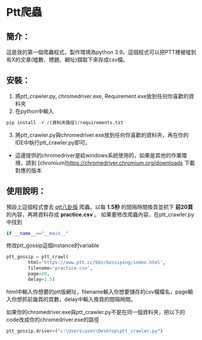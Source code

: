 # Ptt爬蟲
## 簡介：
這是我的第一個爬蟲程式，製作環境為python 3.9。這個程式可以把PTT裡被噓到有X的文章(噓數、標題、網址)擷取下來存成csv檔。


## 安裝：
1. 將ptt_crawler.py, chromedriver.exe, Requirement.exe放到任何你喜歡的資料夾
2. 在python中輸入
```py 
pip install -r /(資料夾路徑)/requirements.txt
```
3. 將ptt_crawler.py與chromedriver.exe放到任何你喜歡的資料夾，再在你的IDE中執行ptt_crawler.py即可。
* 這邊提供的chromedriver是給windows系統使用的，如果是其他的作業環境，請到 [chromium]https://chromedriver.chromium.org/downloads 下載對應的版本


## 使用說明：
預設上這個程式會去 [ptt八卦版](https://www.ptt.cc/bbs/Gossiping/index.html) 爬蟲。以每 **1.5秒** 的間隔時間換頁並抓下 **前20頁** 的內容，再將資料存成 **practice.csv** 。
如果要修改爬蟲內容，在ptt_crawler.py中找到 
```py 
if __name__=="__main__"
``` 
修改ptt_gossip這個instance的variable
```py
ptt_gossip = ptt_crawl(
        html='https://www.ptt.cc/bbs/Gossiping/index.html',
        filename='practice.csv',
        page=20,
        delay=1.5)
```
html中輸入你想要的ptt版網址，filename輸入你想要儲存的csv檔檔名，page輸入你想抓前幾頁的頁數，delay中輸入換頁的間隔時間。


如果你的chromedriver.exe與ptt_crawler.py不是在同一個資料夾，把以下的code改成你的chromedriver.exe的路徑
```py
ptt_gossip.driver=("c:\Users\user\Desktop\ptt_crawler.py")
```